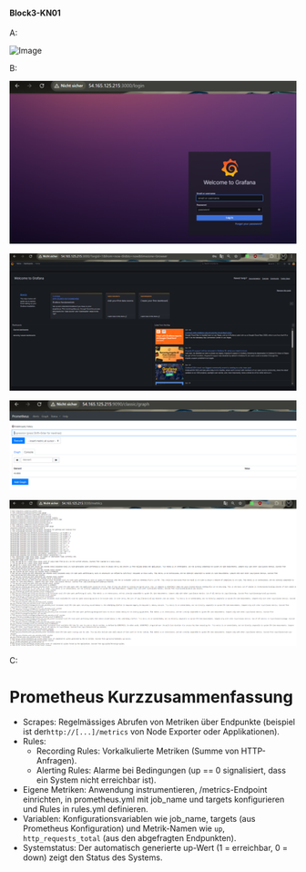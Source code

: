 #### Block3-KN01

A:

![Image](https://github.com/user-attachments/assets/88dd4b3b-6756-4b7a-a979-2b0024be5233)

B:

![img_1.png](img_1.png)

![img.png](img.png)

![img_2.png](img_2.png)

![img_3.png](img_3.png)

C:

# Prometheus Kurzzusammenfassung

- Scrapes: Regelmässiges Abrufen von Metriken über Endpunkte (beispiel ist der`http://[...]/metrics` von Node Exporter oder Applikationen).
- Rules:
    - Recording Rules: Vorkalkulierte Metriken (Summe von HTTP-Anfragen).
    - Alerting Rules: Alarme bei Bedingungen (up == 0 signalisiert, dass ein System nicht erreichbar ist).
- Eigene Metriken: Anwendung instrumentieren, /metrics-Endpoint einrichten, in prometheus.yml mit job_name und targets konfigurieren und Rules in rules.yml definieren.
- Variablen: Konfigurationsvariablen wie job_name, targets (aus Prometheus Konfiguration) und Metrik-Namen wie `up`, `http_requests_total` (aus den abgefragten Endpunkten).
- Systemstatus: Der automatisch generierte up-Wert (1 = erreichbar, 0 = down) zeigt den Status des Systems.

